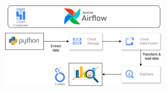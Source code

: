 ![Project Architecture](https://github.com/Kai-334/Data-Transformation-Masking-with-Data-Fusion-Airflow-and-BigQuery/blob/9eee590134e985f929fd953a667e57aaf80cccd6/Flowchart.png)
